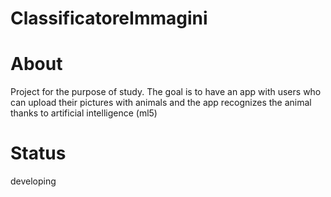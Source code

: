# ClassificatoreImmagini

# About
Project for the purpose of study.
The goal is to have an app with users who can upload their pictures with animals and the app recognizes the animal thanks to artificial intelligence (ml5)

# Status
developing
